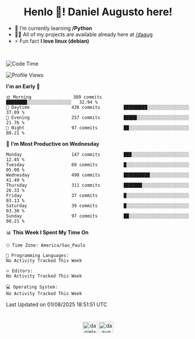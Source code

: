 <h1 align="center">Henlo 👋! Daniel Augusto here!</h1>

- 🌱 I’m currently learning **/Python**
- 👨‍💻 All of my projects are available already here at [/daaug](https://github.com/daaug)
- ⚡ Fun fact **I love linux (debian)**
<h1></h1>

<!--START_SECTION:waka-->
![Code Time](http://img.shields.io/badge/Code%20Time-67%20hrs%2042%20mins-blue)

![Profile Views](http://img.shields.io/badge/Profile%20Views-0-blue)

**I'm an Early 🐤** 

```text
🌞 Morning                389 commits         ████████░░░░░░░░░░░░░░░░░   32.94 % 
🌆 Daytime                438 commits         █████████░░░░░░░░░░░░░░░░   37.09 % 
🌃 Evening                257 commits         █████░░░░░░░░░░░░░░░░░░░░   21.76 % 
🌙 Night                  97 commits          ██░░░░░░░░░░░░░░░░░░░░░░░   08.21 % 
```
📅 **I'm Most Productive on Wednesday** 

```text
Monday                   147 commits         ███░░░░░░░░░░░░░░░░░░░░░░   12.45 % 
Tuesday                  60 commits          █░░░░░░░░░░░░░░░░░░░░░░░░   05.08 % 
Wednesday                490 commits         ██████████░░░░░░░░░░░░░░░   41.49 % 
Thursday                 311 commits         ███████░░░░░░░░░░░░░░░░░░   26.33 % 
Friday                   37 commits          █░░░░░░░░░░░░░░░░░░░░░░░░   03.13 % 
Saturday                 39 commits          █░░░░░░░░░░░░░░░░░░░░░░░░   03.30 % 
Sunday                   97 commits          ██░░░░░░░░░░░░░░░░░░░░░░░   08.21 % 
```


📊 **This Week I Spent My Time On** 

```text
🕑︎ Time Zone: America/Sao_Paulo

💬 Programming Languages: 
No Activity Tracked This Week

🔥 Editors: 
No Activity Tracked This Week

💻 Operating System: 
No Activity Tracked This Week
```


 Last Updated on 01/08/2025 18:51:51 UTC
<!--END_SECTION:waka-->

<h1></h1>
<p align="center">
<a href="https://linkedin.com/in/danielaug" target="blank"><img align="center" src="https://raw.githubusercontent.com/rahuldkjain/github-profile-readme-generator/master/src/images/icons/Social/linked-in-alt.svg" alt="danielaug" height="30" width="40" /></a> 
<a href="https://www.hackerrank.com/daaug" target="blank"><img align="center" src="https://raw.githubusercontent.com/rahuldkjain/github-profile-readme-generator/master/src/images/icons/Social/hackerrank.svg" alt="daaug" height="30" width="40" /></a>
</p>
